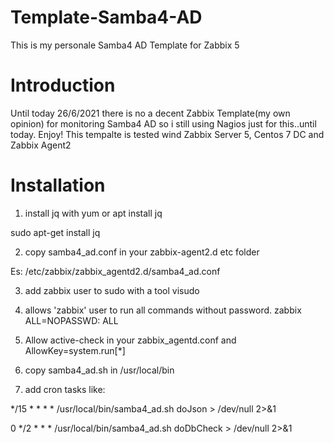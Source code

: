 # Template-Samba4-AD
This is my personale Samba4 AD Template for Zabbix 5

# Introduction
Until today 26/6/2021 there is no a decent Zabbix Template(my own opinion) for monitoring Samba4 AD so i still using Nagios just for this..until today.
Enjoy!
This tempalte is tested wind Zabbix Server 5, Centos 7 DC and Zabbix Agent2

# Installation
1) install jq with yum or apt install jq

sudo apt-get install jq

2) copy samba4_ad.conf in your zabbix-agent2.d etc folder

Es: /etc/zabbix/zabbix_agentd2.d/samba4_ad.conf

3) add zabbix user to sudo with a tool visudo

4) allows 'zabbix' user to run all commands without password.
zabbix ALL=NOPASSWD: ALL

5) Allow active-check in your zabbix_agentd.conf and AllowKey=system.run[*]

6) copy samba4_ad.sh in /usr/local/bin

7) add cron tasks like:

*/15 * * * * /usr/local/bin/samba4_ad.sh doJson > /dev/null 2>&1

0 */2 * * * /usr/local/bin/samba4_ad.sh doDbCheck > /dev/null 2>&1
